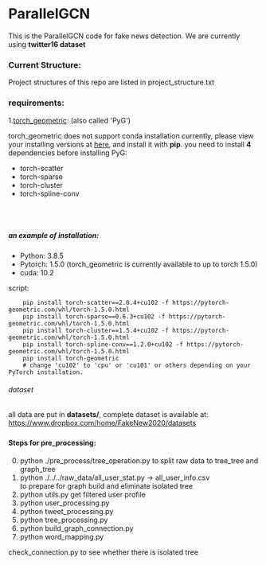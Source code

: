 # ParallelGCN

This is the ParallelGCN code for fake news detection. We are currently using **twitter16 dataset**

### Current Structure:
Project structures of this repo are listed in project_structure.txt

### requirements:
1.[torch_geometric](https://github.com/rusty1s/pytorch_geometric):
(also called 'PyG')

torch_geometric does not support conda installation currently, please view
your installing versions at [here](https://pytorch-geometric.com/whl/torch-1.5.0.html), 
and install it with **pip**.
you need to install **4** dependencies before installing PyG: 
+ torch-scatter
+ torch-sparse
+ torch-cluster
+ torch-spline-conv
<br>
<br>

##### an example of installation:

+ Python: 3.8.5
+ Pytorch: 1.5.0  (torch_geometric is currently available to up to torch 1.5.0)
+ cuda: 10.2

script:

        pip install torch-scatter==2.0.4+cu102 -f https://pytorch-geometric.com/whl/torch-1.5.0.html
        pip install torch-sparse==0.6.3+cu102 -f https://pytorch-geometric.com/whl/torch-1.5.0.html
        pip install torch-cluster==1.5.4+cu102 -f https://pytorch-geometric.com/whl/torch-1.5.0.html
        pip install torch-spline-conv==1.2.0+cu102 -f https://pytorch-geometric.com/whl/torch-1.5.0.html
        pip install torch-geometric
        # change 'cu102' to 'cpu' or 'cu101' or others depending on your PyTorch installation. 

###### dataset
all data are put in **datasets/**,
complete dataset is available at: https://www.dropbox.com/home/FakeNew2020/datasets

##### 



#### Steps for pre_processing:

0. python ./pre_process/tree_operation.py  to split raw data to tree_tree and graph_tree<br>
1. python ./../../raw_data/all_user_stat.py -> all_user_info.csv<br> to prepare for graph build and eliminate isolated tree<br>
2. python utils.py  get filtered user profile <br>
3. python user_processing.py<br>
4. python tweet_processing.py<br>
5. python tree_processing.py<br>
6. python build_graph_connection.py<br>
7. python word_mapping.py<br>

check_connection.py to see whether there is isolated tree<br>

